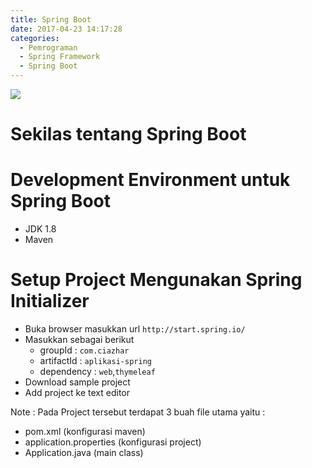 ```yaml
---
title: Spring Boot
date: 2017-04-23 14:17:28
categories:
  - Pemrograman
  - Spring Framework
  - Spring Boot
---
```


![](/images/springboot.png)
# Sekilas tentang Spring Boot

# Development Environment untuk Spring Boot
- JDK 1.8
- Maven

# Setup Project Mengunakan Spring Initializer
- Buka browser masukkan url `http://start.spring.io/`
- Masukkan sebagai berikut
  - groupId : `com.ciazhar`
  - artifactId : `aplikasi-spring`
  - dependency : `web`,`thymeleaf`
- Download sample project
- Add project ke text editor

Note :
Pada Project tersebut terdapat 3 buah file utama yaitu :
- pom.xml (konfigurasi maven)
- application.properties (konfigurasi project)
- Application.java (main class)
